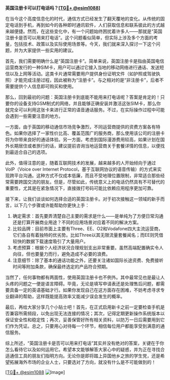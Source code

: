 **英国注册卡可以打电话吗？[[TG💪+ @esim1088](https://t.me/s/esim1088)]**

在当今这个高度信息化的时代，通信方式已经发生了翻天覆地的变化。从传统的固定电话到手机，再到如今的各种即时通讯软件，人们获取信息和联系彼此的方式越来越便捷。然而，在这些变化中，有一个问题始终困扰着许多人——那就是“英国注册卡是否可以用来打电话”。这个问题看似简单，但实际上涉及多个方面的考量，包括技术、政策以及实际使用场景等。今天，我们就来深入探讨一下这个问题，并为大家提供一些实用的建议。

首先，我们需要明确什么是“英国注册卡”。简单来说，英国注册卡是指由英国电信运营商发行的一种SIM卡，用户可以通过它接入当地的移动网络进行通话、发送短信以及上网等活动。这类卡片通常需要用户提供身份证明文件（如护照或驾驶执照）才能完成注册过程，因此被称为“注册卡”。与之相对的是“非注册卡”，后者不需要提供个人信息即可购买和使用。

那么，回到最初的问题：英国注册卡到底能不能用来打电话呢？答案是肯定的！只要你的设备支持GSM制式的网络，并且能够正确安装并激活这张SIM卡，那么你就完全可以利用这张卡来进行正常的语音通话服务。不过，在实际操作过程中可能会遇到一些需要注意的地方。

一方面，由于英国的移动通信市场竞争激烈，不同运营商提供的资费方案各有特色。如果你选择了一家性价比高、覆盖范围广的服务商，那么使用该公司的注册卡将为你带来良好的通话体验。另一方面，考虑到国际漫游费用较高，如果计划在国外长期居住或者旅行的话，建议提前咨询当地运营商关于套餐详情的信息，以便找到最适合自己的选项。

此外，值得注意的是，随着互联网技术的发展，越来越多的人开始倾向于通过VoIP（Voice over Internet Protocol，基于互联网协议的语音传输）的方式来实现跨平台沟通。这种方式不仅成本低廉，而且不受地理位置限制，非常适合那些经常需要跨国交流的朋友。但是，尽管如此，传统意义上的电话仍然具有不可替代的重要性，尤其是在紧急情况下，直接拨打号码可能比依赖应用程序更加可靠。

接下来，让我们谈谈如何选择合适的英国注册卡。对于初次接触这一领域的新手而言，以下几个步骤或许能帮助你更快上手：

1. 确定需求：首先要弄清楚自己主要的需求是什么——是单纯为了方便日常沟通还是打算开展商业用途？不同的应用场景对应着不同的解决方案。
2. 比较品牌：目前市面上主要有Three、EE、O2和Vodafone四大主流运营商，它们各自有着独特的优劣势。比如Three以其无限流量套餐闻名；而EE则凭借较快的数据下载速度吸引了大量用户。
3. 考虑预算：根据个人经济状况合理规划支出非常重要。虽然高端配置确实令人向往，但也要量力而行，避免造成不必要的浪费。
4. 注意细节：除了基本的通话功能之外，还要关注诸如国际长途资费、免费接听时间等附加条款，确保最终选定的产品符合预期。

当然了，任何事物都有两面性，使用英国注册卡也不例外。其中最常见也是最让人头疼的问题之一便是语言障碍。毕竟，无论是填写申请表还是处理售后问题，都需要具备一定的英语基础才行。如果你发现自己在这方面存在困难，不妨考虑寻求专业翻译的帮助，这样既能提高效率又能减少误会发生的概率。

最后，再给大家分享几个小贴士吧！首先，在正式启用新卡之前一定要检查手机是否兼容所需频段，以免出现无法连接的情况；其次，记得定期更新操作系统版本以保证安全性和稳定性；再次，妥善保管好所有相关资料，以防万一日后需要用到它们作为凭证。总之，只要用心对待每一个环节，相信每位用户都能享受到满意的通信服务。

综上所述，“英国注册卡是否可以用来打电话”其实并没有绝对的答案，关键在于你怎么看待它以及如何运用它。希望本文能够解答大家心中的疑惑，并为正在寻找合适通信工具的朋友们指明方向。无论你是即将踏上异国他乡之旅的学生党，还是希望拓展海外市场的企业人士，只要选对了方向，就没有什么是不可能做到的！

[[TG💪+ @esim1088](https://t.me/s/esim1088) ![Image](https://i.postimg.cc/4NQfJmqS/Snipaste-2025-05-13-00-14-12.png)]